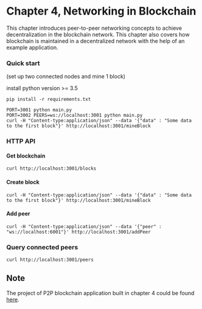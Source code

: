 # Chapter 4, Networking in Blockchain
This chapter introduces peer-to-peer networking concepts to achieve decentralization in the blockchain network. This chapter also covers how blockchain is maintained in a decentralized network with the help of an example application.


### Quick start
(set up two connected nodes and mine 1 block)

install python version >= 3.5
```
pip install -r requirements.txt

PORT=3001 python main.py
PORT=3002 PEERS=ws://localhost:3001 python main.py
curl -H "Content-type:application/json" --data '{"data" : "Some data to the first block"}' http://localhost:3001/mineBlock
```

### HTTP API
#### Get blockchain
```
curl http://localhost:3001/blocks
```
#### Create block
```
curl -H "Content-type:application/json" --data '{"data" : "Some data to the first block"}' http://localhost:3001/mineBlock
``` 
#### Add peer
```
curl -H "Content-type:application/json" --data '{"peer" : "ws://localhost:6001"}' http://localhost:3001/addPeer
```
### Query connected peers
```
curl http://localhost:3001/peers
```


## Note

The project of P2P blockchain application built in chapter 4 could be found [here](https://github.com/koshikraj/pynaivechain).

